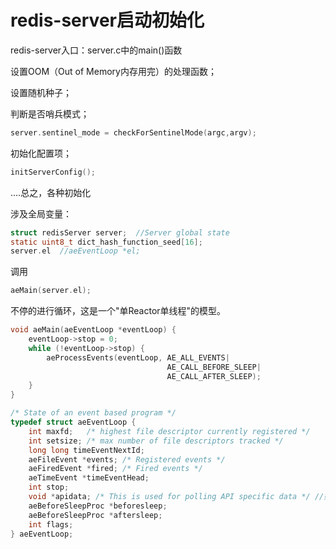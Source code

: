 # redis-server启动初始化
redis-server入口：server.c中的main()函数

设置OOM（Out of Memory内存用完）的处理函数；

设置随机种子；

判断是否哨兵模式；

```c
server.sentinel_mode = checkForSentinelMode(argc,argv);
```

初始化配置项；

```c
initServerConfig();
```

....总之，各种初始化

涉及全局变量：

```c
struct redisServer server;  //Server global state 
static uint8_t dict_hash_function_seed[16]; 
server.el  //aeEventLoop *el;
```

调用

```C
aeMain(server.el);
```

不停的进行循环，这是一个"单Reactor单线程"的模型。

```C
void aeMain(aeEventLoop *eventLoop) {
    eventLoop->stop = 0;
    while (!eventLoop->stop) {
        aeProcessEvents(eventLoop, AE_ALL_EVENTS|
                                   AE_CALL_BEFORE_SLEEP|
                                   AE_CALL_AFTER_SLEEP);
    }
}
```

```C
/* State of an event based program */
typedef struct aeEventLoop {
    int maxfd;   /* highest file descriptor currently registered */
    int setsize; /* max number of file descriptors tracked */
    long long timeEventNextId;
    aeFileEvent *events; /* Registered events */
    aeFiredEvent *fired; /* Fired events */
    aeTimeEvent *timeEventHead;
    int stop;
    void *apidata; /* This is used for polling API specific data */ //如Linux中的epoll
    aeBeforeSleepProc *beforesleep;
    aeBeforeSleepProc *aftersleep;
    int flags;
} aeEventLoop;
```

